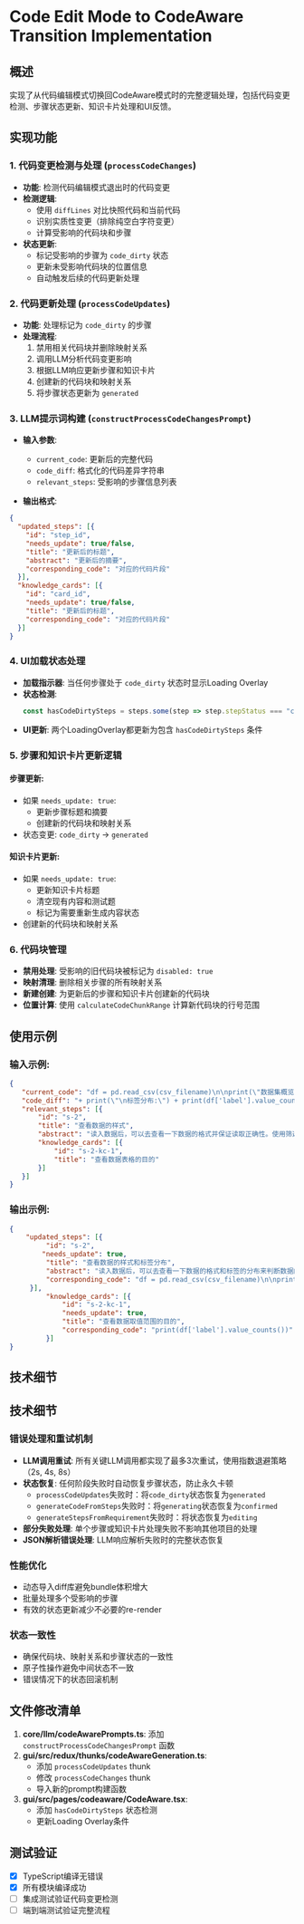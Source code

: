 # Code Edit Mode to CodeAware Transition Implementation

## 概述

实现了从代码编辑模式切换回CodeAware模式时的完整逻辑处理，包括代码变更检测、步骤状态更新、知识卡片处理和UI反馈。

## 实现功能

### 1. 代码变更检测与处理 (`processCodeChanges`)

- **功能**: 检测代码编辑模式退出时的代码变更
- **检测逻辑**: 
  - 使用 `diffLines` 对比快照代码和当前代码
  - 识别实质性变更（排除纯空白字符变更）
  - 计算受影响的代码块和步骤
- **状态更新**: 
  - 标记受影响的步骤为 `code_dirty` 状态
  - 更新未受影响代码块的位置信息
  - 自动触发后续的代码更新处理

### 2. 代码更新处理 (`processCodeUpdates`)

- **功能**: 处理标记为 `code_dirty` 的步骤
- **处理流程**:
  1. 禁用相关代码块并删除映射关系
  2. 调用LLM分析代码变更影响
  3. 根据LLM响应更新步骤和知识卡片
  4. 创建新的代码块和映射关系
  5. 将步骤状态更新为 `generated`

### 3. LLM提示词构建 (`constructProcessCodeChangesPrompt`)

- **输入参数**:
  - `current_code`: 更新后的完整代码
  - `code_diff`: 格式化的代码差异字符串
  - `relevant_steps`: 受影响的步骤信息列表

- **输出格式**:
```json
{
  "updated_steps": [{
    "id": "step_id",
    "needs_update": true/false,
    "title": "更新后的标题",
    "abstract": "更新后的摘要",
    "corresponding_code": "对应的代码片段"
  }],
  "knowledge_cards": [{
    "id": "card_id", 
    "needs_update": true/false,
    "title": "更新后的标题",
    "corresponding_code": "对应的代码片段"
  }]
}
```

### 4. UI加载状态处理

- **加载指示器**: 当任何步骤处于 `code_dirty` 状态时显示Loading Overlay
- **状态检测**: 
  ```typescript
  const hasCodeDirtySteps = steps.some(step => step.stepStatus === "code_dirty");
  ```
- **UI更新**: 两个LoadingOverlay都更新为包含 `hasCodeDirtySteps` 条件

### 5. 步骤和知识卡片更新逻辑

#### 步骤更新:
- 如果 `needs_update: true`:
  - 更新步骤标题和摘要
  - 创建新的代码块和映射关系
- 状态变更: `code_dirty` → `generated`

#### 知识卡片更新:
- 如果 `needs_update: true`:
  - 更新知识卡片标题
  - 清空现有内容和测试题
  - 标记为需要重新生成内容状态
- 创建新的代码块和映射关系

### 6. 代码块管理

- **禁用处理**: 受影响的旧代码块被标记为 `disabled: true`
- **映射清理**: 删除相关步骤的所有映射关系
- **新建创建**: 为更新后的步骤和知识卡片创建新的代码块
- **位置计算**: 使用 `calculateCodeChunkRange` 计算新代码块的行号范围

## 使用示例

### 输入示例:
```json
{
   "current_code": "df = pd.read_csv(csv_filename)\n\nprint(\"数据集概览:\")\nprint(\"\n标签分布:\")\n print(df['label'].value_counts())\nprint(df.head())\n\n# 删除包含任何缺失值的行\ndf.dropna(inplace=True)",
   "code_diff": "+ print(\"\n标签分布:\") + print(df['label'].value_counts())",
   "relevant_steps": [{
       "id": "s-2",
       "title": "查看数据的样式",
       "abstract": "读入数据后，可以去查看一下数据的格式并保证读取正确性。使用筛选表格前几行的方法（head函数）采样表格数据，并打印出来",
       "knowledge_cards": [{
           "id": "s-2-kc-1",
           "title": "查看数据表格的目的"
       }]
   }]
}
```

### 输出示例:
```json
{
    "updated_steps": [{
         "id": "s-2",
        "needs_update": true,
         "title": "查看数据的样式和标签分布",
         "abstract": "读入数据后，可以去查看一下数据的格式和标签的分布来判断数据的质量。使用筛选表格前几行的方法（head函数）采样表格数据，并打印出来。然后用value_counts来打印表格中label列的取值统计",
         "corresponding_code": "df = pd.read_csv(csv_filename)\n\nprint(\"数据集概览:\")\nprint(\"\n标签分布:\")\n print(df['label'].value_counts())\nprint(df.head())\n\n# 删除包含任何缺失值的行\ndf.dropna(inplace=True)"
     }],
         "knowledge_cards": [{
             "id": "s-2-kc-1",
             "needs_update": true,
             "title": "查看数据取值范围的目的",
             "corresponding_code": "print(df['label'].value_counts())"  
         }]
}
```

## 技术细节

## 技术细节

### 错误处理和重试机制
- **LLM调用重试**: 所有关键LLM调用都实现了最多3次重试，使用指数退避策略（2s, 4s, 8s）
- **状态恢复**: 任何阶段失败时自动恢复步骤状态，防止永久卡顿
  - `processCodeUpdates`失败时：将`code_dirty`状态恢复为`generated`
  - `generateCodeFromSteps`失败时：将`generating`状态恢复为`confirmed`
  - `generateStepsFromRequirement`失败时：将状态恢复为`editing`
- **部分失败处理**: 单个步骤或知识卡片处理失败不影响其他项目的处理
- **JSON解析错误处理**: LLM响应解析失败时的完整状态恢复

### 性能优化
- 动态导入diff库避免bundle体积增大
- 批量处理多个受影响的步骤
- 有效的状态更新减少不必要的re-render

### 状态一致性
- 确保代码块、映射关系和步骤状态的一致性
- 原子性操作避免中间状态不一致
- 错误情况下的状态回滚机制

## 文件修改清单

1. **core/llm/codeAwarePrompts.ts**: 添加 `constructProcessCodeChangesPrompt` 函数
2. **gui/src/redux/thunks/codeAwareGeneration.ts**: 
   - 添加 `processCodeUpdates` thunk
   - 修改 `processCodeChanges` thunk
   - 导入新的prompt构建函数
3. **gui/src/pages/codeaware/CodeAware.tsx**: 
   - 添加 `hasCodeDirtySteps` 状态检测
   - 更新Loading Overlay条件

## 测试验证

- [x] TypeScript编译无错误
- [x] 所有模块编译成功
- [ ] 集成测试验证代码变更检测
- [ ] 端到端测试验证完整流程
